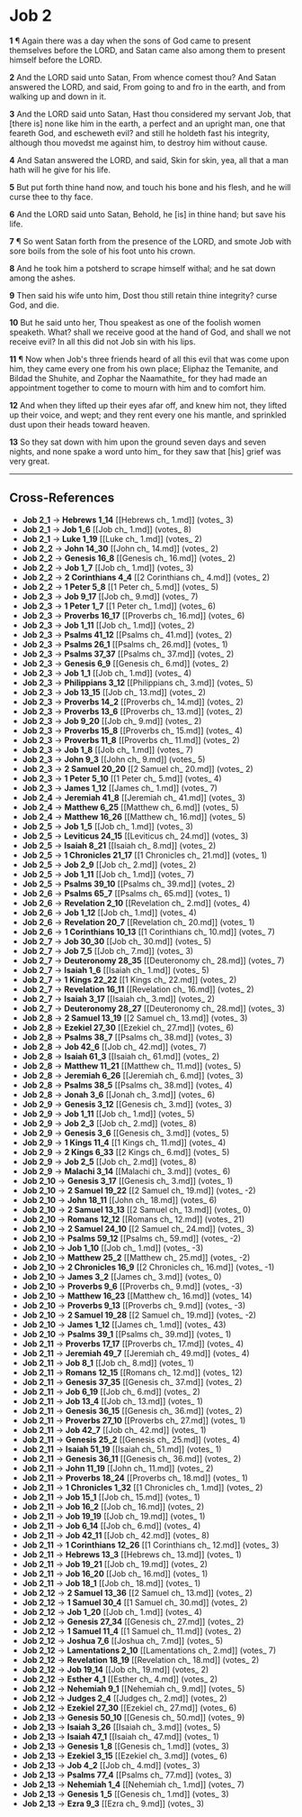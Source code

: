 # Job 2

**1** ¶ Again there was a day when the sons of God came to present themselves before the LORD, and Satan came also among them to present himself before the LORD.

**2** And the LORD said unto Satan, From whence comest thou? And Satan answered the LORD, and said, From going to and fro in the earth, and from walking up and down in it.

**3** And the LORD said unto Satan, Hast thou considered my servant Job, that [there is] none like him in the earth, a perfect and an upright man, one that feareth God, and escheweth evil? and still he holdeth fast his integrity, although thou movedst me against him, to destroy him without cause.

**4** And Satan answered the LORD, and said, Skin for skin, yea, all that a man hath will he give for his life.

**5** But put forth thine hand now, and touch his bone and his flesh, and he will curse thee to thy face.

**6** And the LORD said unto Satan, Behold, he [is] in thine hand; but save his life.

**7** ¶ So went Satan forth from the presence of the LORD, and smote Job with sore boils from the sole of his foot unto his crown.

**8** And he took him a potsherd to scrape himself withal; and he sat down among the ashes.

**9** Then said his wife unto him, Dost thou still retain thine integrity? curse God, and die.

**10** But he said unto her, Thou speakest as one of the foolish women speaketh. What? shall we receive good at the hand of God, and shall we not receive evil? In all this did not Job sin with his lips.

**11** ¶ Now when Job's three friends heard of all this evil that was come upon him, they came every one from his own place; Eliphaz the Temanite, and Bildad the Shuhite, and Zophar the Naamathite_ for they had made an appointment together to come to mourn with him and to comfort him.

**12** And when they lifted up their eyes afar off, and knew him not, they lifted up their voice, and wept; and they rent every one his mantle, and sprinkled dust upon their heads toward heaven.

**13** So they sat down with him upon the ground seven days and seven nights, and none spake a word unto him_ for they saw that [his] grief was very great.

---

## Cross-References

- **Job 2_1** → **Hebrews 1_14** [[Hebrews ch_ 1.md]] (votes_ 3)
- **Job 2_1** → **Job 1_6** [[Job ch_ 1.md]] (votes_ 8)
- **Job 2_1** → **Luke 1_19** [[Luke ch_ 1.md]] (votes_ 2)
- **Job 2_2** → **John 14_30** [[John ch_ 14.md]] (votes_ 2)
- **Job 2_2** → **Genesis 16_8** [[Genesis ch_ 16.md]] (votes_ 2)
- **Job 2_2** → **Job 1_7** [[Job ch_ 1.md]] (votes_ 3)
- **Job 2_2** → **2 Corinthians 4_4** [[2 Corinthians ch_ 4.md]] (votes_ 2)
- **Job 2_2** → **1 Peter 5_8** [[1 Peter ch_ 5.md]] (votes_ 5)
- **Job 2_3** → **Job 9_17** [[Job ch_ 9.md]] (votes_ 7)
- **Job 2_3** → **1 Peter 1_7** [[1 Peter ch_ 1.md]] (votes_ 6)
- **Job 2_3** → **Proverbs 16_17** [[Proverbs ch_ 16.md]] (votes_ 6)
- **Job 2_3** → **Job 1_11** [[Job ch_ 1.md]] (votes_ 2)
- **Job 2_3** → **Psalms 41_12** [[Psalms ch_ 41.md]] (votes_ 2)
- **Job 2_3** → **Psalms 26_1** [[Psalms ch_ 26.md]] (votes_ 1)
- **Job 2_3** → **Psalms 37_37** [[Psalms ch_ 37.md]] (votes_ 2)
- **Job 2_3** → **Genesis 6_9** [[Genesis ch_ 6.md]] (votes_ 2)
- **Job 2_3** → **Job 1_1** [[Job ch_ 1.md]] (votes_ 4)
- **Job 2_3** → **Philippians 3_12** [[Philippians ch_ 3.md]] (votes_ 5)
- **Job 2_3** → **Job 13_15** [[Job ch_ 13.md]] (votes_ 2)
- **Job 2_3** → **Proverbs 14_2** [[Proverbs ch_ 14.md]] (votes_ 2)
- **Job 2_3** → **Proverbs 13_6** [[Proverbs ch_ 13.md]] (votes_ 2)
- **Job 2_3** → **Job 9_20** [[Job ch_ 9.md]] (votes_ 2)
- **Job 2_3** → **Proverbs 15_8** [[Proverbs ch_ 15.md]] (votes_ 4)
- **Job 2_3** → **Proverbs 11_8** [[Proverbs ch_ 11.md]] (votes_ 2)
- **Job 2_3** → **Job 1_8** [[Job ch_ 1.md]] (votes_ 7)
- **Job 2_3** → **John 9_3** [[John ch_ 9.md]] (votes_ 5)
- **Job 2_3** → **2 Samuel 20_20** [[2 Samuel ch_ 20.md]] (votes_ 2)
- **Job 2_3** → **1 Peter 5_10** [[1 Peter ch_ 5.md]] (votes_ 4)
- **Job 2_3** → **James 1_12** [[James ch_ 1.md]] (votes_ 7)
- **Job 2_4** → **Jeremiah 41_8** [[Jeremiah ch_ 41.md]] (votes_ 3)
- **Job 2_4** → **Matthew 6_25** [[Matthew ch_ 6.md]] (votes_ 5)
- **Job 2_4** → **Matthew 16_26** [[Matthew ch_ 16.md]] (votes_ 5)
- **Job 2_5** → **Job 1_5** [[Job ch_ 1.md]] (votes_ 3)
- **Job 2_5** → **Leviticus 24_15** [[Leviticus ch_ 24.md]] (votes_ 3)
- **Job 2_5** → **Isaiah 8_21** [[Isaiah ch_ 8.md]] (votes_ 2)
- **Job 2_5** → **1 Chronicles 21_17** [[1 Chronicles ch_ 21.md]] (votes_ 1)
- **Job 2_5** → **Job 2_9** [[Job ch_ 2.md]] (votes_ 2)
- **Job 2_5** → **Job 1_11** [[Job ch_ 1.md]] (votes_ 7)
- **Job 2_5** → **Psalms 39_10** [[Psalms ch_ 39.md]] (votes_ 2)
- **Job 2_6** → **Psalms 65_7** [[Psalms ch_ 65.md]] (votes_ 1)
- **Job 2_6** → **Revelation 2_10** [[Revelation ch_ 2.md]] (votes_ 4)
- **Job 2_6** → **Job 1_12** [[Job ch_ 1.md]] (votes_ 4)
- **Job 2_6** → **Revelation 20_7** [[Revelation ch_ 20.md]] (votes_ 1)
- **Job 2_6** → **1 Corinthians 10_13** [[1 Corinthians ch_ 10.md]] (votes_ 7)
- **Job 2_7** → **Job 30_30** [[Job ch_ 30.md]] (votes_ 5)
- **Job 2_7** → **Job 7_5** [[Job ch_ 7.md]] (votes_ 3)
- **Job 2_7** → **Deuteronomy 28_35** [[Deuteronomy ch_ 28.md]] (votes_ 7)
- **Job 2_7** → **Isaiah 1_6** [[Isaiah ch_ 1.md]] (votes_ 5)
- **Job 2_7** → **1 Kings 22_22** [[1 Kings ch_ 22.md]] (votes_ 2)
- **Job 2_7** → **Revelation 16_11** [[Revelation ch_ 16.md]] (votes_ 2)
- **Job 2_7** → **Isaiah 3_17** [[Isaiah ch_ 3.md]] (votes_ 2)
- **Job 2_7** → **Deuteronomy 28_27** [[Deuteronomy ch_ 28.md]] (votes_ 3)
- **Job 2_8** → **2 Samuel 13_19** [[2 Samuel ch_ 13.md]] (votes_ 3)
- **Job 2_8** → **Ezekiel 27_30** [[Ezekiel ch_ 27.md]] (votes_ 6)
- **Job 2_8** → **Psalms 38_7** [[Psalms ch_ 38.md]] (votes_ 3)
- **Job 2_8** → **Job 42_6** [[Job ch_ 42.md]] (votes_ 7)
- **Job 2_8** → **Isaiah 61_3** [[Isaiah ch_ 61.md]] (votes_ 2)
- **Job 2_8** → **Matthew 11_21** [[Matthew ch_ 11.md]] (votes_ 5)
- **Job 2_8** → **Jeremiah 6_26** [[Jeremiah ch_ 6.md]] (votes_ 3)
- **Job 2_8** → **Psalms 38_5** [[Psalms ch_ 38.md]] (votes_ 4)
- **Job 2_8** → **Jonah 3_6** [[Jonah ch_ 3.md]] (votes_ 6)
- **Job 2_9** → **Genesis 3_12** [[Genesis ch_ 3.md]] (votes_ 3)
- **Job 2_9** → **Job 1_11** [[Job ch_ 1.md]] (votes_ 5)
- **Job 2_9** → **Job 2_3** [[Job ch_ 2.md]] (votes_ 8)
- **Job 2_9** → **Genesis 3_6** [[Genesis ch_ 3.md]] (votes_ 5)
- **Job 2_9** → **1 Kings 11_4** [[1 Kings ch_ 11.md]] (votes_ 4)
- **Job 2_9** → **2 Kings 6_33** [[2 Kings ch_ 6.md]] (votes_ 5)
- **Job 2_9** → **Job 2_5** [[Job ch_ 2.md]] (votes_ 8)
- **Job 2_9** → **Malachi 3_14** [[Malachi ch_ 3.md]] (votes_ 6)
- **Job 2_10** → **Genesis 3_17** [[Genesis ch_ 3.md]] (votes_ 1)
- **Job 2_10** → **2 Samuel 19_22** [[2 Samuel ch_ 19.md]] (votes_ -2)
- **Job 2_10** → **John 18_11** [[John ch_ 18.md]] (votes_ 6)
- **Job 2_10** → **2 Samuel 13_13** [[2 Samuel ch_ 13.md]] (votes_ 0)
- **Job 2_10** → **Romans 12_12** [[Romans ch_ 12.md]] (votes_ 21)
- **Job 2_10** → **2 Samuel 24_10** [[2 Samuel ch_ 24.md]] (votes_ 3)
- **Job 2_10** → **Psalms 59_12** [[Psalms ch_ 59.md]] (votes_ -2)
- **Job 2_10** → **Job 1_10** [[Job ch_ 1.md]] (votes_ -3)
- **Job 2_10** → **Matthew 25_2** [[Matthew ch_ 25.md]] (votes_ -2)
- **Job 2_10** → **2 Chronicles 16_9** [[2 Chronicles ch_ 16.md]] (votes_ -1)
- **Job 2_10** → **James 3_2** [[James ch_ 3.md]] (votes_ 0)
- **Job 2_10** → **Proverbs 9_6** [[Proverbs ch_ 9.md]] (votes_ -3)
- **Job 2_10** → **Matthew 16_23** [[Matthew ch_ 16.md]] (votes_ 14)
- **Job 2_10** → **Proverbs 9_13** [[Proverbs ch_ 9.md]] (votes_ -3)
- **Job 2_10** → **2 Samuel 19_28** [[2 Samuel ch_ 19.md]] (votes_ -2)
- **Job 2_10** → **James 1_12** [[James ch_ 1.md]] (votes_ 43)
- **Job 2_10** → **Psalms 39_1** [[Psalms ch_ 39.md]] (votes_ 1)
- **Job 2_11** → **Proverbs 17_17** [[Proverbs ch_ 17.md]] (votes_ 4)
- **Job 2_11** → **Jeremiah 49_7** [[Jeremiah ch_ 49.md]] (votes_ 4)
- **Job 2_11** → **Job 8_1** [[Job ch_ 8.md]] (votes_ 1)
- **Job 2_11** → **Romans 12_15** [[Romans ch_ 12.md]] (votes_ 12)
- **Job 2_11** → **Genesis 37_35** [[Genesis ch_ 37.md]] (votes_ 2)
- **Job 2_11** → **Job 6_19** [[Job ch_ 6.md]] (votes_ 2)
- **Job 2_11** → **Job 13_4** [[Job ch_ 13.md]] (votes_ 1)
- **Job 2_11** → **Genesis 36_15** [[Genesis ch_ 36.md]] (votes_ 2)
- **Job 2_11** → **Proverbs 27_10** [[Proverbs ch_ 27.md]] (votes_ 1)
- **Job 2_11** → **Job 42_7** [[Job ch_ 42.md]] (votes_ 1)
- **Job 2_11** → **Genesis 25_2** [[Genesis ch_ 25.md]] (votes_ 4)
- **Job 2_11** → **Isaiah 51_19** [[Isaiah ch_ 51.md]] (votes_ 1)
- **Job 2_11** → **Genesis 36_11** [[Genesis ch_ 36.md]] (votes_ 2)
- **Job 2_11** → **John 11_19** [[John ch_ 11.md]] (votes_ 2)
- **Job 2_11** → **Proverbs 18_24** [[Proverbs ch_ 18.md]] (votes_ 1)
- **Job 2_11** → **1 Chronicles 1_32** [[1 Chronicles ch_ 1.md]] (votes_ 2)
- **Job 2_11** → **Job 15_1** [[Job ch_ 15.md]] (votes_ 1)
- **Job 2_11** → **Job 16_2** [[Job ch_ 16.md]] (votes_ 2)
- **Job 2_11** → **Job 19_19** [[Job ch_ 19.md]] (votes_ 1)
- **Job 2_11** → **Job 6_14** [[Job ch_ 6.md]] (votes_ 4)
- **Job 2_11** → **Job 42_11** [[Job ch_ 42.md]] (votes_ 8)
- **Job 2_11** → **1 Corinthians 12_26** [[1 Corinthians ch_ 12.md]] (votes_ 3)
- **Job 2_11** → **Hebrews 13_3** [[Hebrews ch_ 13.md]] (votes_ 1)
- **Job 2_11** → **Job 19_21** [[Job ch_ 19.md]] (votes_ 2)
- **Job 2_11** → **Job 16_20** [[Job ch_ 16.md]] (votes_ 1)
- **Job 2_11** → **Job 18_1** [[Job ch_ 18.md]] (votes_ 1)
- **Job 2_12** → **2 Samuel 13_36** [[2 Samuel ch_ 13.md]] (votes_ 2)
- **Job 2_12** → **1 Samuel 30_4** [[1 Samuel ch_ 30.md]] (votes_ 2)
- **Job 2_12** → **Job 1_20** [[Job ch_ 1.md]] (votes_ 4)
- **Job 2_12** → **Genesis 27_34** [[Genesis ch_ 27.md]] (votes_ 2)
- **Job 2_12** → **1 Samuel 11_4** [[1 Samuel ch_ 11.md]] (votes_ 2)
- **Job 2_12** → **Joshua 7_6** [[Joshua ch_ 7.md]] (votes_ 5)
- **Job 2_12** → **Lamentations 2_10** [[Lamentations ch_ 2.md]] (votes_ 7)
- **Job 2_12** → **Revelation 18_19** [[Revelation ch_ 18.md]] (votes_ 2)
- **Job 2_12** → **Job 19_14** [[Job ch_ 19.md]] (votes_ 2)
- **Job 2_12** → **Esther 4_1** [[Esther ch_ 4.md]] (votes_ 2)
- **Job 2_12** → **Nehemiah 9_1** [[Nehemiah ch_ 9.md]] (votes_ 5)
- **Job 2_12** → **Judges 2_4** [[Judges ch_ 2.md]] (votes_ 2)
- **Job 2_12** → **Ezekiel 27_30** [[Ezekiel ch_ 27.md]] (votes_ 6)
- **Job 2_13** → **Genesis 50_10** [[Genesis ch_ 50.md]] (votes_ 9)
- **Job 2_13** → **Isaiah 3_26** [[Isaiah ch_ 3.md]] (votes_ 5)
- **Job 2_13** → **Isaiah 47_1** [[Isaiah ch_ 47.md]] (votes_ 1)
- **Job 2_13** → **Genesis 1_8** [[Genesis ch_ 1.md]] (votes_ 3)
- **Job 2_13** → **Ezekiel 3_15** [[Ezekiel ch_ 3.md]] (votes_ 6)
- **Job 2_13** → **Job 4_2** [[Job ch_ 4.md]] (votes_ 3)
- **Job 2_13** → **Psalms 77_4** [[Psalms ch_ 77.md]] (votes_ 3)
- **Job 2_13** → **Nehemiah 1_4** [[Nehemiah ch_ 1.md]] (votes_ 7)
- **Job 2_13** → **Genesis 1_5** [[Genesis ch_ 1.md]] (votes_ 3)
- **Job 2_13** → **Ezra 9_3** [[Ezra ch_ 9.md]] (votes_ 3)
